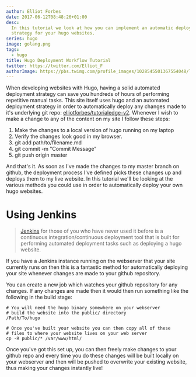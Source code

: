 ```yaml
---
author: Elliot Forbes
date: 2017-06-12T08:48:26+01:00
desc:
  In this tutorial we look at how you can implement an automatic deployment
  strategy for your hugo websites.
series: hugo
image: golang.png
tags:
  - hugo
title: Hugo Deployment Workflow Tutorial
twitter: https://twitter.com/Elliot_F
authorImage: https://pbs.twimg.com/profile_images/1028545501367554048/lzr43cQv_400x400.jpg
---
```


When developing websites with Hugo, having a solid automated deployment strategy
can save you hundreds of hours of performing repetitive manual tasks. This site
itself uses hugo and an automated deployment strategy in order to automatically
deploy any changes made to it's underlying git repo:
[elliotforbes/tutorialedge-v2](https://github.com/elliotforbes/tutorialedge-v2).
Whenever I wish to make a change to any of the content on my site I follow these
steps:

1. Make the changes to a local version of hugo running on my laptop
2. Verify the changes look good in my browser.
3. git add path/to/filename.md
4. git commit -m "Commit Message"
5. git push origin master

And that's it. As soon as I've made the changes to my master branch on github,
the deployment process I've defined picks these changes up and deploys them to
my live website. In this tutorial we'll be looking at the various methods you
could use in order to automatically deploy your own hugo websites.

# Using Jenkins

> [Jenkins](https://jenkins.io/) for those of you who have never used it before
> is a continuous integration/continuous deployment tool that is built for
> performing automated deployment tasks such as deploying a hugo website.

If you have a Jenkins instance running on the webserver that your site currently
runs on then this is a fantastic method for automatically deploying your site
whenever changes are made to your github repository.

You can create a new job which watches your github repository for any changes.
If any changes are made then it would then run something like the following in
the build stage:

```shell
# You will need the hugo binary somewhere on your webserver
# build the website into the public/ directory
/Path/To/hugo

# Once you've built your website you can then copy all of these
# files to where your website lives on your web server
cp -R public/* /var/www/html/
```

Once you've got this set up, you can then freely make changes to your github
repo and every time you do these changes will be built locally on your webserver
and then will be pushed to overwrite your existing website, thus making your
changes instantly live!
